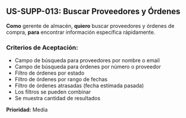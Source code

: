 ## US-SUPP-013: Buscar Proveedores y Órdenes
**Como** gerente de almacén,
**quiero** buscar proveedores y órdenes de compra,
**para** encontrar información específica rápidamente.

### Criterios de Aceptación:
- Campo de búsqueda para proveedores por nombre o email
- Campo de búsqueda para órdenes por número o proveedor
- Filtro de órdenes por estado
- Filtro de órdenes por rango de fechas
- Filtro de órdenes atrasadas (fecha estimada pasada)
- Los filtros se pueden combinar
- Se muestra cantidad de resultados

**Prioridad:** Media
